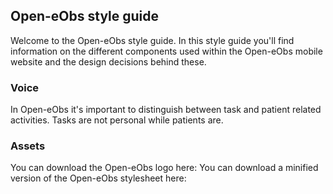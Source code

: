 ## Open-eObs style guide
Welcome to the Open-eObs style guide. In this style guide you'll find information on the different components used within
the Open-eObs mobile website and the design decisions behind these.

### Voice 
In Open-eObs it's important to distinguish between task and patient related activities. Tasks are not personal while patients are.

### Assets
You can download the Open-eObs logo here:
You can download a minified version of the Open-eObs stylesheet here: